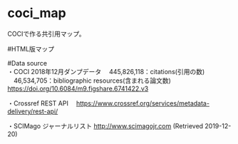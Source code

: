 # coci_map
COCIで作る共引用マップ。

#HTML版マップ



#Data source  
・COCI 2018年12月ダンプデータ
　445,826,118：citations(引用の数)
　46,534,705：bibliographic resources(含まれる論文数)
　https://doi.org/10.6084/m9.figshare.6741422.v3

・Crossref REST API
　https://www.crossref.org/services/metadata-delivery/rest-api/

・SCIMago ジャーナルリスト
  http://www.scimagojr.com (Retrieved 2019-12-20)
